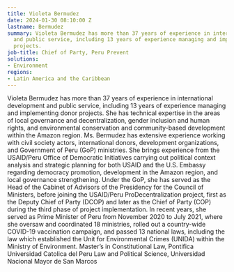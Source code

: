 ```yaml
---
title: Violeta Bermudez
date: 2024-01-30 08:10:00 Z
lastname: Bermudez
summary: Violeta Bermudez has more than 37 years of experience in international development
  and public service, including 13 years of experience managing and implementing donor
  projects.
job-title: Chief of Party, Peru Prevent
solutions:
- Environment
regions:
- Latin America and the Caribbean
---
```


Violeta Bermudez has more than 37 years of experience in international development and public service, including 13 years of experience managing and implementing donor projects. She has technical expertise in the areas of local governance and decentralization, gender inclusion and human rights, and environmental conservation and community-based development within the Amazon region. Ms. Bermudez has extensive experience working with civil society actors, international donors, development organizations, and Government of Peru (GoP) ministries. She brings experience from the USAID/Peru Office of Democratic Initiatives carrying out political context analysis and strategic planning for both USAID and the U.S. Embassy regarding democracy promotion, development in the Amazon region, and local governance strengthening. Under the GoP, she has served as the Head of the Cabinet of Advisors of the Presidency for the Council of Ministers, before joining the USAID/Peru ProDecentralization project, first as the Deputy Chief of Party (DCOP) and later as the Chief of Party (COP) during the third phase of project implementation. In recent years, she served as Prime Minister of Peru from November 2020 to July 2021, where she oversaw and coordinated 18 ministries, rolled out a country-wide COVID-19 vaccination campaign, and passed 13 national laws, including the law which established the Unit for Environmental Crimes (UNIDA) within the Ministry of Environment.
Master’s in Constitutional Law, Pontifica Universidad Catolica del Peru
Law and Political Science, Universidad Nacional Mayor de San Marcos